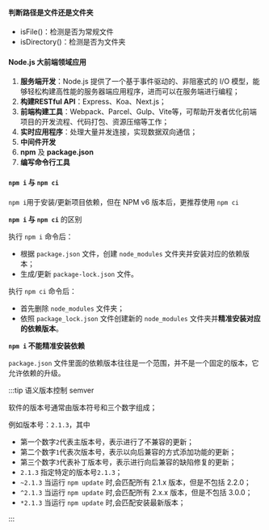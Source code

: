 #### 判断路径是文件还是文件夹

- isFile()：检测是否为常规文件
- isDirectory()：检测是否为文件夹



#### Node.js 大前端领域应用

1. **服务端开发**：Node.js 提供了一个基于事件驱动的、非阻塞式的 I/O 模型，能够轻松构建高性能的服务器端应用程序，进而可以在服务端进行编程；
2. **构建RESTful API**：Express、Koa、Next.js；
3. **前端构建工具**：Webpack、Parcel、Gulp、Vite等，可帮助开发者优化前端项目的开发流程、代码打包、资源压缩等工作；
4. **实时应用程序**：处理大量并发连接，实现数据双向通信；
5. **中间件开发**
6. **npm** 及 **package.json**
7. **编写命令行工具**



#### `npm i` 与 `npm ci`

`npm i`用于安装/更新项目依赖，但在 NPM v6 版本后，更推荐使用 `npm ci`



**`npm i` 与 `npm ci`** 的区别

执行 `npm i` 命令后：

- 根据 `package.json` 文件，创建 `node_modules` 文件夹并安装对应的依赖版本；
- 生成/更新 `package-lock.json` 文件。

执行 `npm ci` 命令后：

- 首先删除 `node_modules` 文件夹；
- 依照 `package_lock.json` 文件创建新的 `node_modules` 文件夹并**精准安装对应的依赖版本**。



**`npm i` 不能精准安装依赖**

`package.json` 文件里面的依赖版本往往是一个范围，并不是一个固定的版本，它允许依赖的升级。

:::tip 语义版本控制 semver

软件的版本号通常由版本符号和三个数字组成；

例如版本号：`2.1.3`，其中

- 第一个数字`2`代表主版本号，表示进行了不兼容的更新；
- 第二个数字`1`代表次版本号，表示以向后兼容的方式添加功能的更新；
- 第三个数字`3`代表补丁版本号，表示进行向后兼容的缺陷修复的更新；
- `2.1.3` 指定特定的版本号`2.1.3`；
- `~2.1.3` 当运行 `npm update` 时,会匹配所有 2.1.x 版本，但是不包括 2.2.0；
- `^2.1.3` 当运行 `npm update` 时,会匹配所有 2.x.x 版本，但是不包括 3.0.0；
- `*2.1.3` 当运行 `npm update` 时,会匹配安装最新版本；

:::
